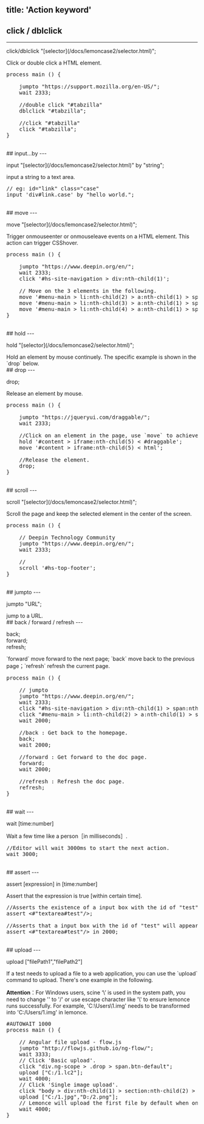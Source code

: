 title: 'Action keyword'
---

## click / dblclick
---
<p class="alert alert-warning">click/dblclick "[selector](/docs/lemoncase2/selector.html)";</p>
Click or double click a HTML element.

<pre class='sublemon'>
process main () {
    
	jumpto "https://support.mozilla.org/en-US/";
	wait 2333;
	
	//double click "#tabzilla"
	dblclick "#tabzilla";
	
	//click "#tabzilla"
	click "#tabzilla";
}</pre>

<br/>
## input...by
---
<p class="alert alert-warning">input "[selector](/docs/lemoncase2/selector.html)" by "string";</p>
input a string to a text area.

<pre class='sublemon'>
// eg: id="link" class="case" 
input 'div#link.case' by "hello world.";</pre>

<br/>
## move 
---
<p class="alert alert-warning">move "[selector](/docs/lemoncase2/selector.html)";</p>
Trigger onmouseenter or onmouseleave events on a HTML element. This action can trigger CSShover.

<pre class='sublemon'>
process main () {
    
	jumpto "https://www.deepin.org/en/";
	wait 2333;
	click '#hs-site-navigation > div:nth-child(1)';
	
	// Move on the 3 elements in the following.
	move '#menu-main > li:nth-child(2) > a:nth-child(1) > span:nth-child(1)';
	move '#menu-main > li:nth-child(3) > a:nth-child(1) > span:nth-child(1)';
	move '#menu-main > li:nth-child(4) > a:nth-child(1) > span:nth-child(1)';
}</pre>

<br/>
## hold
---
<p class="alert alert-warning">hold "[selector](/docs/lemoncase2/selector.html)";</p>
Hold an element by mouse continuely. The specific example is shown in the `drop` below.

<br/>
## drop
---
<p class="alert alert-warning">drop;</p>
Release an element by mouse.

<pre class="sublemon">
process main () {

	jumpto "https://jqueryui.com/draggable/";
	wait 2333;
	
	//Click on an element in the page, use `move` to achieve drag and pointer movement.
    hold '#content > iframe:nth-child(5) < #draggable';
    move '#content > iframe:nth-child(5) < html';
    
    //Release the element.
    drop;
}</pre>

<br/>
## scroll
---
<p class="alert alert-warning">scroll "[selector](/docs/lemoncase2/selector.html)";</p>
Scroll the page and keep the selected element in the center of the screen.

<pre class="sublemon">
process main () {
  
	// Deepin Technology Community
	jumpto "https://www.deepin.org/en/";
	wait 2333;
	
	//
	scroll '#hs-top-footer';
}</pre>

<br/>
## jumpto
---
<p class="alert alert-warning">jumpto "URL";</p>
jump to a URL.

<br/>
## back / forward / refresh
---
<p class="alert alert-warning">back;<br/>forward;<br/>refresh;</p>
`forward` move forward to the next page; `back` move back to the previous page；`refresh` refresh the current page.

<pre class='sublemon'>
process main () {

	// jumpto
	jumpto "https://www.deepin.org/en/";
	wait 2333;
	click "#hs-site-navigation > div:nth-child(1) > span:nth-child(1)";
	click "#menu-main > li:nth-child(2) > a:nth-child(1) > span:nth-child(1)";
	wait 2000;
	
	//back : Get back to the homepage.
	back;
	wait 2000;
	
	//forward : Get forward to the doc page.
	forward;
	wait 2000;

    //refresh : Refresh the doc page.
	refresh;
}</pre>

<br/>
## wait
---
<p class="alert alert-warning">wait [time:number]</p>
Wait a few time like a person［in milliseconds］.

<pre class='sublemon'>
//Editor will wait 3000ms to start the next action.
wait 3000;</pre>

<br/>
## assert
---
<p class="alert alert-warning">assert [expression] in [time:number]</p>
Assert that the expression is true [within certain time].

<pre class='sublemon'>
//Asserts the existence of a input box with the id of "test".
assert <#"textarea#test"/>;

//Asserts that a input box with the id of "test" will appear in 2 seconds.
assert <#"textarea#test"/> in 2000;</pre>

<br/>
## upload
---
<p class="alert alert-warning">upload ["filePath1","filePath2"]</p>
If a test needs to upload a file to a web application, you can use the `upload` command to upload. There's one example in the following.

**Attention**：For Windows users, scine ‘\’ is used in the system path, you need to change '\' to '/' or use escape character like '\\\' to ensure lemonce runs successfully. For example, 'C:\Users\1.img' needs to be transformed into 'C:/Users/1.img' in lemonce.
<pre class='sublemon'>
#AUTOWAIT 1000
process main () {

	// Angular file upload - flow.js
	jumpto "http://flowjs.github.io/ng-flow/";
	wait 3333;
	// Click 'Basic upload'.
	click "div.ng-scope > .drop > span.btn-default";
	upload ["C:/1.lc2"];
	wait 4000;
	// Click 'Single image upload'.
	click "body > div:nth-child(1) > section:nth-child(2) > div:nth-child(10) > div:nth-child(4) > span:nth-child(1)";
    upload ["C:/1.jpg","D:/2.png"];
	// Lemonce will upload the first file by default when only one file is supported.
    wait 4000;
}</pre>
